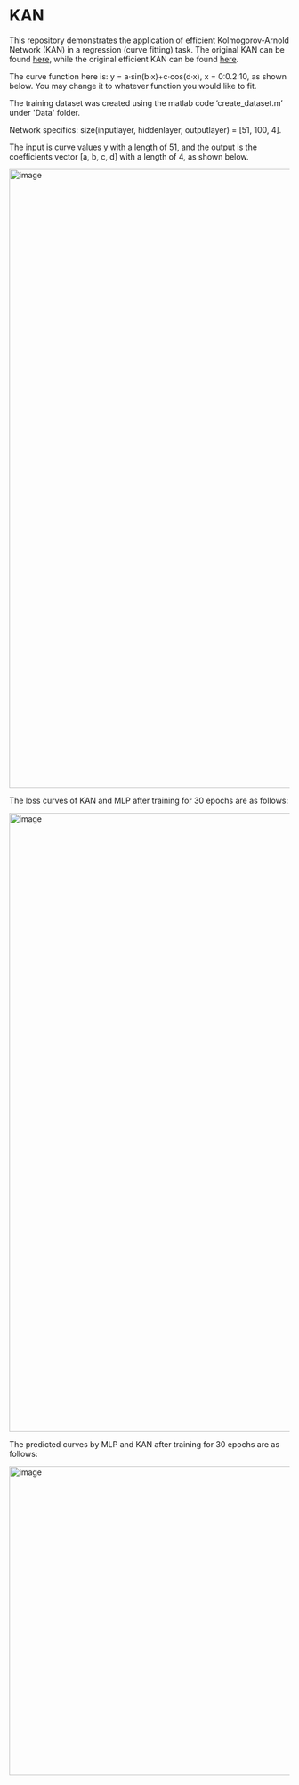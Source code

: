 # KAN
This repository demonstrates the application of efficient Kolmogorov-Arnold Network (KAN) in a regression (curve fitting) task. The original KAN can be found [here](https://github.com/KindXiaoming/pykan), while the original efficient KAN can be found [here](https://github.com/Blealtan/efficient-kan).

The curve function here is: y = a·sin(b·x)+c·cos(d·x), x = 0:0.2:10, as shown below. You may change it to whatever function you would like to fit.

The training dataset was created using the matlab code ‘create_dataset.m’ under 'Data' folder.

Network specifics: size(inputlayer, hiddenlayer, outputlayer) = [51, 100, 4].

The input is curve values y with a length of 51, and the output is the coefficients vector [a, b, c, d] with a length of 4, as shown below.

<img width="1111" alt="image" src="https://github.com/JianpanHuang/KAN/assets/43700029/b406021e-5d43-490d-98fc-7ce5347c1421">

The loss curves of KAN and MLP after training for 30 epochs are as follows:

<img width="1111" alt="image" src="https://github.com/JianpanHuang/KAN/assets/43700029/683a1557-b01a-4204-88ff-13e7d8290301">

The predicted curves by MLP and KAN after training for 30 epochs are as follows:

<img width="555" alt="image" src="https://github.com/JianpanHuang/KAN/assets/43700029/2c39d50e-b48a-42e0-91e4-d48db2590109">



